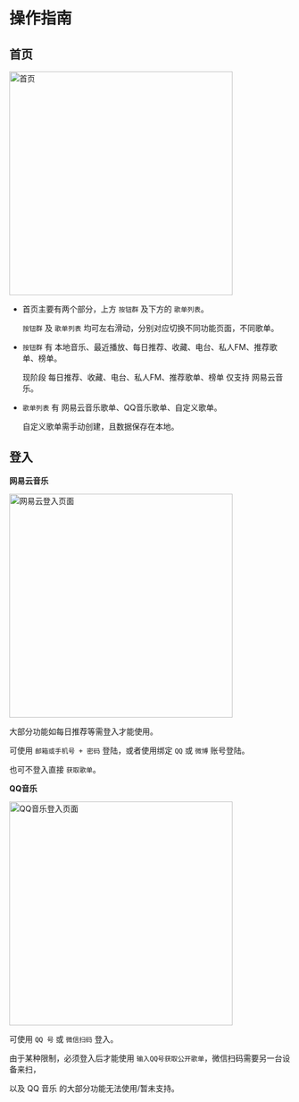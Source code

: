 # 操作指南

## 首页

<img 
  src="https://s1.ax1x.com/2020/03/16/8YN4Re.jpg"
  height="400px"
  alt="首页"
  class="shadow"
/>

* 首页主要有两个部分，上方 `按钮群` 及下方的 `歌单列表`。 

  `按钮群` 及 `歌单列表` 均可左右滑动，分别对应切换不同功能页面，不同歌单。

* `按钮群` 有 本地音乐、最近播放、每日推荐、收藏、电台、私人FM、推荐歌单、榜单。

  现阶段 每日推荐、收藏、电台、私人FM、推荐歌单、榜单 仅支持 网易云音乐。

* `歌单列表` 有 网易云音乐歌单、QQ音乐歌单、自定义歌单。

  自定义歌单需手动创建，且数据保存在本地。

## 登入

**网易云音乐**

<img 
  src="https://s1.ax1x.com/2020/03/16/8Ya3Bn.jpg"
  height="400px"
  alt="网易云登入页面"
  class="shadow"
/>

大部分功能如每日推荐等需登入才能使用。

可使用 `邮箱或手机号 + 密码` 登陆，或者使用绑定 `QQ` 或 `微博` 账号登陆。

也可不登入直接 `获取歌单`。

**QQ音乐**

<img 
  src="https://s1.ax1x.com/2020/03/16/8Ya1ns.jpg"
  height="400px"
  alt="QQ音乐登入页面"
  class="shadow"
/>

可使用 `QQ 号` 或 `微信扫码` 登入。

由于某种限制，必须登入后才能使用 `输入QQ号获取公开歌单`，微信扫码需要另一台设备来扫，

以及 QQ 音乐 的大部分功能无法使用/暂未支持。

